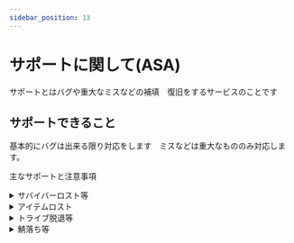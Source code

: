 ```yaml
---
sidebar_position: 13
---
```


# サポートに関して(ASA)

サポートとはバグや重大なミスなどの補填　復旧をするサービスのことです

## サポートできること

基本的にバグは出来る限り対応をします　ミスなどは重大なもののみ対応します。

主なサポートと注意事項

<details>
  <summary>サバイバーロスト等</summary>

  まずは焦らずに行動しましょう
  このサーバーではサバイバーを何らかのバグでロスとしても完全復旧が可能です<br></br>

  まずはロストした後に新規サバイバーを作成しないでください  
  また、作成してしまってもトライブに入りなおさないでください
  基本的には何もせずに待っていてください<br></br>
  <h4>サポートチャンネルでサバイバーロストのタグをつけて投稿をしてください</h4><br></br>
  <h2>必要項目</h2>
  　
  - 確実にサバイバーがいたマップとその時間（30分の倍数）で入力　<br></br>例：アイランドに20時40分～20時55分　GEN2に20時20分～20時55分にいた場合は　20時30分　GEN2にいましたと書いて下さい<br></br>
  - EOSID:

</details>

<details>
  <summary>アイテムロスト</summary>

このサポートは全体鯖落ちなど運営のミスなどで発生した場合を除き、サブスクドードー以上の方のみ対応しています
死体が埋まってしまった ログインしたら死んでいたなどの場合は、その直前のインベントリバックアップからの復元になります(バックアップにないものは復元不可になります)
[インベントリバックアップ](docs\asa\setting.md)は自動で30分に一回取られます。大事なアイテムなどを持ったときは、手動で[インベントリバックアップ](docs\asa\setting.md)をしましょう。

<h2>必要項目</h2>

- マップ：
- サバイバー名：
- ロスト時間：
- ログイン可能時間：(例：平日22時から24時 土日 18時から25時　今日 今から25時)

</details>

<details>
  <summary>トライブ脱退等</summary>

間違えてトライブを根けてしまったなどの理由で建築や恐竜の所有権を失った場合<h4>1回のみ無料対応をします(ラプトル以上のサブスクに入っていれば無償)）</h4><br></br>

抜けてしまっても焦らずに何もせずに報告をしてください　トライブを抜けた状態で所有権があるものはトライブを戻した時に所有権を失います<br></br>
<h4>サポートチャンネルでトライブ脱退のタグをつけて投稿して下さい</h4><br></br>
投稿にこの項目を入力して管理人の対応をお待ちください<br></br>

<h2>必要項目</h2>

- 脱退したトライブの拠点のマップ　座標　トライブ名<br></br>
- 脱退したサバイバー名　インベントリを開いてインプラントに書いてある数字のID
- ログイン可能時間：(例：平日22時から24時 土日 18時から25時　今日 今から25時)

</details>

<details>
  <summary>鯖落ち等</summary>

どのマップか教えて下さい
</details>
